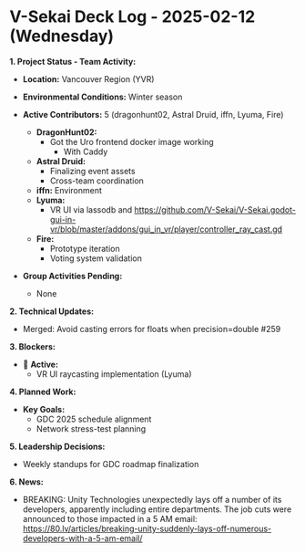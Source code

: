 # V-Sekai Deck Log - 2025-02-12 (Wednesday)

**1. Project Status - Team Activity:**

- **Location:** Vancouver Region (YVR)
- **Environmental Conditions:** Winter season
- **Active Contributors:** 5 (dragonhunt02, Astral Druid, iffn, Lyuma, Fire)

  - **DragonHunt02:**
    - Got the Uro frontend docker image working
      - With Caddy
  - **Astral Druid:**
    - Finalizing event assets
    - Cross-team coordination
  - **iffn:** Environment
  - **Lyuma:**
    - VR UI via lassodb and https://github.com/V-Sekai/V-Sekai.godot-gui-in-vr/blob/master/addons/gui_in_vr/player/controller_ray_cast.gd
  - **Fire:**
    - Prototype iteration
    - Voting system validation

- **Group Activities Pending:**
  - None

**2. Technical Updates:**

- Merged: Avoid casting errors for floats when precision=double #259 

**3. Blockers:**

- 🛑 **Active:**
  - VR UI raycasting implementation (Lyuma)

**4. Planned Work:**

- **Key Goals:**
  - GDC 2025 schedule alignment
  - Network stress-test planning

**5. Leadership Decisions:**

- Weekly standups for GDC roadmap finalization

**6. News:**

- BREAKING: Unity Technologies unexpectedly lays off a number of its developers, apparently including entire departments. The job cuts were announced to those impacted in a 5 AM email: https://80.lv/articles/breaking-unity-suddenly-lays-off-numerous-developers-with-a-5-am-email/
